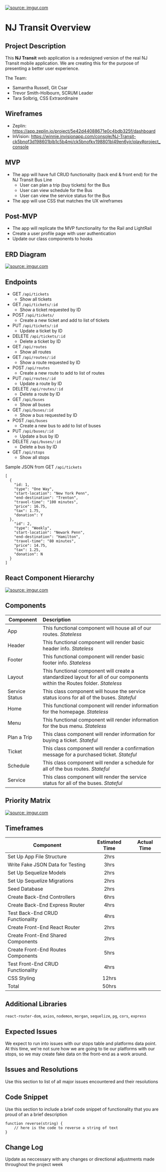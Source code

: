 <a href="https://imgur.com/EabkOcK"><img src="https://i.imgur.com/EabkOcK.png" title="source: imgur.com" /></a>

# NJ Transit Overview

## Project Description

This **NJ Transit** web application is a redesigned version of the real NJ Transit mobile application. We are creating this for the purpose of presenting a better user experience.

The Team:
- Samantha Russell, Git Csar
- Trevor Smith-Holbourn, SCRUM Leader
- Tara Solbrig, CSS Extraordinaire

## Wireframes

- Zeplin: https://app.zeplin.io/project/5e42d44088671e0c4bdb325f/dashboard
- InVision: https://winnie.invisionapp.com/console/NJ-Transit-ck5bnof3d198601blb1c5b4mj/ck5bnofkv198801bl49en6yir/play#project_console

## MVP

- The app will have full CRUD functionality (back end & front end) for the NJ Transit Bus Line
	- User can plan a trip (buy tickets) for the Bus
	- User can view schedule for the Bus
	- User can view the service status for the Bus
-  The app will use CSS that matches the UX wireframes

## Post-MVP

- The app will replicate the MVP functionality for the Rail and LightRail 
- Create a user profile page with user authentication
- Update our class components to hooks 

## ERD Diagram

<a href="https://imgur.com/iCoOo6S"><img src="https://i.imgur.com/iCoOo6S.png" title="source: imgur.com" /></a>

## Endpoints

- GET `/api/tickets`
	- Show all tickets
- GET `/api/tickets/:id`
	- Show a ticket requested by ID
- POST `/api/tickets/`
	- Create a new ticket and add to list of tickets
- PUT `/api/tickets/:id`
	- Update a ticket by ID 
- DELETE `/api/tickets/:id`
	- Delete a ticket by ID
- GET `/api/routes`
	- Show all routes
- GET `/api/routes/:id`
	- Show a route requested by ID
- POST `/api/routes`
	- Create a new route to add to list of routes
- PUT `/api/routes/:id`
	- Update a route by ID 
- DELETE `/api/routes/:id`
	- Delete a route by ID
- GET `/api/buses`
	- Show all buses
- GET `/api/buses/:id`
	- Show a bus requested by ID
- POST `/api/buses`
	- Create a new bus to add to list of buses
- PUT `/api/buses/:id`
	- Update a bus by ID 
- DELETE `/api/buses/:id`
	- Delete a bus by ID
- GET `/api/stops`
	- Show all stops

Sample JSON from GET `/api/tickets`

  ```
  [
    {
      "id: 1, 
      "type": "One Way",
      "start-location": "New York Penn",
      "end-destination": "Trenton",
      "travel-time": "100 minutes",
      "price": 16.75,
      "tax": 1.75,
      "donation": Y
    },
      "id": 2,
      "type": "Weekly",
      "start-location": "Newark Penn",
      "end-destination": "Hamilton",
      "travel-time": "80 minutes",
      "price": 14.75,
      "tax": 1.25,
      "donation": N
    }
  ]
  ```

## React Component Hierarchy

<a href="https://imgur.com/QS9lhhB"><img src="https://i.imgur.com/QS9lhhB.png" title="source: imgur.com" /></a>

## Components

| Component | Description | 
| --- | :--- |
| App | This functional component will house all of our routes. *Stateless* |
| Header | This functional component will render basic header info. *Stateless*  | 
| Footer | This functional component will render basic footer info. *Stateless*  |
| Layout | This functional component will create a standardized layout for all of our components within the Routes folder. *Stateless*  |
| Service Status | This class component will house the service status icons for all of the buses. *Stateful* |
| Home | This functional component will render information for the homepage. *Stateless* |
| Menu | This functional component will render information for the bus menu. *Stateless*  |
| Plan a Trip | This class component will render information for buying a ticket. *Stateful* |
| Ticket | This class component will render a confirmation message for a purchased ticket. *Stateful* |
| Schedule | This class component will render a schedule for all of the bus routes. *Stateful* |
| Service | This class component will render the service status for all of the buses. *Stateful* |

## Priority Matrix

<a href="https://imgur.com/AxkQ9Za"><img src="https://i.imgur.com/AxkQ9Za.png" title="source: imgur.com" /></a>

## Timeframes

| Component | Estimated Time | Actual Time |
| --- | :---: | :---: |
| Set Up App File Structure | 2hrs |  |
| Write Fake JSON Data for Testing | 3hrs |  |
| Set Up Sequelize Models | 2hrs |  |
| Set Up Sequelize Migrations | 2hrs |  |
| Seed Database | 2hrs |  |
| Create Back-End Controllers | 6hrs |  |
| Create Back-End Express Router | 4hrs |  |
| Test Back-End CRUD Functionality | 4hrs |  |
| Create Front-End React Router | 2hrs |  |
| Create Front-End Shared Components | 2hrs |  |
| Create Front-End Routes Components | 5hrs |  |
| Test Front-End CRUD Functionality | 4hrs |  |
| CSS Styling | 12hrs |  |
| Total | 50hrs |  |

## Additional Libraries
`react-router-dom`, `axios`, `nodemon`, `morgan`, `sequelize`, `pg`, `cors`, `express`

## Expected Issues
We expect to run into issues with our stops table and platforms data point. At this time, we're not sure how we are going to tie our platforms with our stops, so we may create fake data on the front-end as a work around. 

## Issues and Resolutions
Use this section to list of all major issues encountered and their resolutions

## Code Snippet
Use this section to include a brief code snippet of functionality that you are proud of an a brief description  

```
function reverse(string) {
	// here is the code to reverse a string of text
}
```

## Change Log
Update as neccessary with any changes or directional adjustments made throughout the project week
